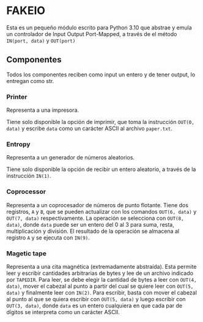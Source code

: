 # FAKEIO

Esta es un pequeño módulo escrito para Python 3.10 que abstrae y emula un controlador de Input Output Port-Mapped, a través de el método `IN(port, data)` y `OUT(port)`

## Componentes

Todos los componentes reciben como input un entero y de tener output, lo entregan como str.

### Printer

Representa a una impresora.

Tiene solo disponible la opción de imprimir, que toma la instrucción `OUT(0, data)` y escribe `data` como un carácter ASCII al archivo `paper.txt`.

### Entropy

Representa a un generador de números aleatorios.

Tiene solo disponible la opción de recibir un entero aleatorio, a través de la instrucción `IN(1)`.

### Coprocessor

Representa a un coprocesador de números de punto flotante. Tiene dos registros, `A` y `B`, que se pueden actualizar con los comandos `OUT(6, data)` y `OUT(7, data)` respectivamente. La operación se selecciona con `OUT(8, data)`, donde `data` puede ser un entero del 0 al 3 para suma, resta, multiplicación y división. El resultado de la operación se almacena al registro `A` y se ejecuta con `IN(9)`.

### Magetic tape

Representa a una cita magnética (extremadamente abstraída). Esta permite leer y escribir cantidades arbitrarias de bytes y lee de un archivo indicado por `TAPEDIR`.  Para leer, se debe elegir la cantidad de bytes a leer con `OUT(4, data)`, mover el cabezal al punto a partir del cual se quiere leer con `OUT(5, data)` y finalmente leer con `IN(2)`. Para escribir, basta con mover el cabezal al punto al que se quiera escribir con `OUT(5, data)` y luego escribir con `OUT(3, data)`, donde `data` es un entero cualquiera en que cada par de dígitos se interpreta como un carácter ASCII.